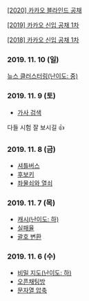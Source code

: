 
[[2020] 카카오 블라인드 공채](/2020/README.md)

[[2019] 카카오 신입 공채 1차](/2019/README.md)

[[2018] 카카오 신입 공채 1차](/2018/README.md)

### 2019. 11. 10 (일)

[뉴스 클러스터링(난이도: 중)](https://programmers.co.kr/learn/courses/30/lessons/17677)

### 2019. 11. 9 (토)

* [가사 검색](https://programmers.co.kr/learn/courses/30/lessons/60060)

다들 시험 잘 보시길 👍


### 2019. 11. 8 (금)

* [셔틀버스](https://programmers.co.kr/learn/courses/30/lessons/17678)
* [후보키](https://www.welcomekakao.com/learn/courses/30/lessons/42890)
* [좌물쇠와 열쇠](https://programmers.co.kr/learn/courses/30/lessons/60059)


### 2019. 11. 7 (목)


* [캐시(난이도: 하)](https://programmers.co.kr/learn/courses/30/lessons/17680)
* [실패율](https://www.welcomekakao.com/learn/courses/30/lessons/42889)
* [괄호 변환](https://programmers.co.kr/learn/courses/30/lessons/60058)


### 2019. 11. 6 (수)

* [비밀 지도(난이도: 하)](https://github.com/SwiftAlgorithmClub/BlastingKakao/blob/master/2018/README.md#1-%EB%B9%84%EB%B0%80-%EC%A7%80%EB%8F%84%EB%82%9C%EC%9D%B4%EB%8F%84-%ED%95%98)
* [오픈채팅방](https://github.com/SwiftAlgorithmClub/BlastingKakao/blob/master/2019/README.md#1-%EC%98%A4%ED%94%88%EC%B1%84%ED%8C%85%EB%B0%A9)
* [문자열 압축](https://github.com/SwiftAlgorithmClub/BlastingKakao/blob/master/2020/README.md#1-%EB%AC%B8%EC%9E%90%EC%97%B4-%EC%95%95%EC%B6%95)




